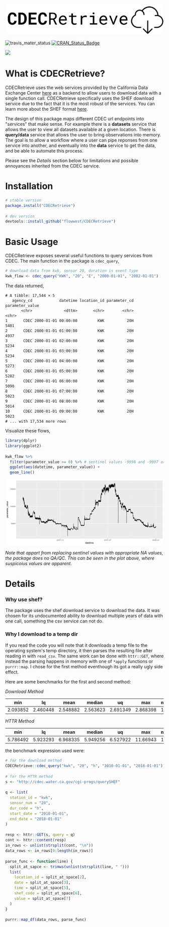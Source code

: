 ![cdec_retrieve_logo](https://raw.githubusercontent.com/FlowWest/CDECRetrieve/master/images/cdecretrieve_logo.png)

![travis_mater_status](https://travis-ci.org/FlowWest/CDECRetrieve.svg?branch=master)    [![CRAN_Status_Badge](http://www.r-pkg.org/badges/version/CDECRetrieve)](https://cran.r-project.org/package=CDECRetrieve)

![](https://cranlogs.r-pkg.org/badges/CDECRetrieve)

# What is CDECRetrieve?

CDECRetrieve uses the web services provided by the California Data Exchange Center
[here](http://cdec.water.ca.gov/) as a backend to allow users to download 
data with a single function call. CDECRetrieve specifically uses the SHEF download
service due to the fact that it is the most robust of the services. You can learn 
more about the SHEF format [here](http://www.nws.noaa.gov/om/water/resources/SHEF_CodeManual_5July2012.pdf).

The design of this package maps different CDEC url endpoints into "services" that 
make sense. For example there is a **datasets** service that allows the user to 
view all datasets available at a given location. There is **query/data** service
that allows the user to bring observations into memory. The goal is to allow a
workflow where a user can pipe reponses from one service into another, and eventually
into the **data** service to get the data, and be able to automate this process.

Please see the *Details* section below for limitations and possible annoyances 
inherited from the CDEC service.

# Installation 

```r 
# stable version 
package.install("CDECRetrieve")

# dev version
devtools::install_github("flowwest/CDECRetrieve")
```

# Basic Usage 

CDECRetrieve exposes several useful functions to query services from CDEC. 
The main function in the package is `cdec_query`, 

```r 
# download data from kwk, sensor 20, duration is event type
kwk_flow <- cdec_query("KWK", "20", "E", "2000-01-01", "2002-01-01")
```

The data returned,

```
# A tibble: 17,544 × 5
   agency_cd            datetime location_id parameter_cd parameter_value
       <chr>              <dttm>       <chr>        <chr>           <chr>
1       CDEC 2000-01-01 00:00:00         KWK          20H            5401
2       CDEC 2000-01-01 01:00:00         KWK          20H            4937
3       CDEC 2000-01-01 02:00:00         KWK          20H            5234
4       CDEC 2000-01-01 03:00:00         KWK          20H            5234
5       CDEC 2000-01-01 04:00:00         KWK          20H            5273
6       CDEC 2000-01-01 05:00:00         KWK          20H            5282
7       CDEC 2000-01-01 06:00:00         KWK          20H            5090
8       CDEC 2000-01-01 07:00:00         KWK          20H            5023
9       CDEC 2000-01-01 08:00:00         KWK          20H            5014
10      CDEC 2000-01-01 09:00:00         KWK          20H            5023
# ... with 17,534 more rows
```

Visualize these flows,


```r 
library(dplyr)
library(ggplot2)

kwk_flow %>% 
  filter(parameter_value >= 0) %>% # sentinel values -9998 and -9997 are present
  ggplot(aes(datetime, parameter_value)) + 
  geom_line()
```

![kwk](https://raw.githubusercontent.com/FlowWest/CDECRetrieve/master/images/kwk_flow_ts.png)

*Note that appart from replacing sentinel values with appropriate NA values, 
the package does no QA/QC. This can be seen in the plot above, where suspicoius 
values are apparent.*


# Details 


### Why use shef?

The package uses the shef download service to download the data. It was chosen
for its undocumented ability to download multiple years of data with one call,
something the csv service can not do.


### Why I download to a temp dir

If you read the code you will note that it downloads a temp file to the operating 
system's temp directory, it then parses the resulting file after reading in 
with `read_csv`. The same work can be done with `httr::GET`, where instead the parsing
happens in memory with one of `*apply` functions or `purrr::map`. I chose for the first
method eventhough its got a really ugly side effect. 

Here are some benchmarks for the first and second method:

*Download Method*

| min       |lq     |mean      |median       |uq      |max     |neval|
|----------|---------|--------|-------------|-------|---------|-----------|
| 2.093852 |2.460448| 2.548882| 2.563623| 2.691349| 2.868398|    100|
 

*HTTR Method*

|min       |lq        |mean   |median       |uq     | max     |neval|
|----------|---------|--------|-------------|-------|---------|-----------|
|5.786492| 5.923293| 6.968335 |5.949256 |6.527922 |11.66943 |   100|

the benchmark expression used were:

```r
# for the download method
CDECRetrieve::cdec_query("kwk", "20", "h", "2010-01-01", "2018-01-01")

# for the HTTR method
s <- "http://cdec.water.ca.gov/cgi-progs/querySHEF"

q <- list(
  station_id = "kwk",
  sensor_num = "20",
  dur_code = "h",
  start_date = "2010-01-01",
  end_date = "2018-01-01"
)

resp <- httr::GET(s, query = q)
cont <- httr::content(resp)
in_rows <- unlist(strsplit(cont, "\n"))
data_rows <- in_rows[9:length(in_rows)]

parse_func <- function(line) {
  split_at_sapce <- trimws(unlist(strsplit(line, " ")))
  list(
    location_id = split_at_space[2],
    date = split_at_space[3],
    time = split_at_space[5],
    shef_code = split_at_space[6],
    value = split_at_space[7]
  )
}

purrr::map_df(data_rows, parse_func)
```

